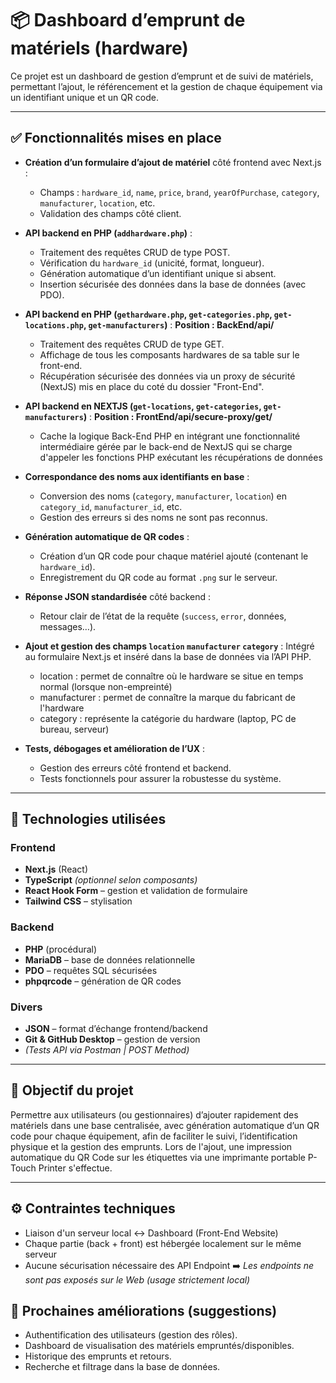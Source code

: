 # 📦 Dashboard d’emprunt de matériels (hardware)

Ce projet est un dashboard de gestion d’emprunt et de suivi de matériels, permettant l’ajout, le référencement et la gestion de chaque équipement via un identifiant unique et un QR code.

---

## ✅ Fonctionnalités mises en place

- **Création d’un formulaire d’ajout de matériel** côté frontend avec Next.js :
  - Champs : `hardware_id`, `name`, `price`, `brand`, `yearOfPurchase`, `category`, `manufacturer`, `location`, etc.
  - Validation des champs côté client.

- **API backend en PHP (`addhardware.php`)** :
  - Traitement des requêtes CRUD de type POST.
  - Vérification du `hardware_id` (unicité, format, longueur).
  - Génération automatique d’un identifiant unique si absent.
  - Insertion sécurisée des données dans la base de données (avec PDO).

- **API backend en PHP (`gethardware.php`, `get-categories.php`, `get-locations.php`, `get-manufacturers`)** :
  **Position : BackEnd/api/**
  - Traitement des requêtes CRUD de type GET.
  - Affichage de tous les composants hardwares de sa table sur le front-end.
  - Récupération sécurisée des données via un proxy de sécurité (NextJS) mis en place du coté du dossier "Front-End".

- **API backend en NEXTJS (`get-locations`, `get-categories`, `get-manufacturers`)** :
  **Position : FrontEnd/api/secure-proxy/get/**
  - Cache la logique Back-End PHP en intégrant une fonctionnalité intermédiaire gérée par le back-end de NextJS qui se charge d'appeler les fonctions PHP exécutant les récupérations de données

- **Correspondance des noms aux identifiants en base** :
  - Conversion des noms (`category`, `manufacturer`, `location`) en `category_id`, `manufacturer_id`, etc.
  - Gestion des erreurs si des noms ne sont pas reconnus.

- **Génération automatique de QR codes** :
  - Création d’un QR code pour chaque matériel ajouté (contenant le `hardware_id`).
  - Enregistrement du QR code au format `.png` sur le serveur.

- **Réponse JSON standardisée** côté backend :
  - Retour clair de l’état de la requête (`success`, `error`, données, messages…).

- **Ajout et gestion des champs `location` `manufacturer` `category`** :
    Intégré au formulaire Next.js et inséré dans la base de données via l’API PHP.
  - location : permet de connaître où le hardware se situe en temps normal (lorsque non-empreinté)
  - manufacturer : permet de connaître la marque du fabricant de l'hardware
  - category : représente la catégorie du hardware (laptop, PC de bureau, serveur)

- **Tests, débogages et amélioration de l’UX** :
  - Gestion des erreurs côté frontend et backend.
  - Tests fonctionnels pour assurer la robustesse du système.

---

## 🧰 Technologies utilisées

### Frontend
- **Next.js** (React)
- **TypeScript** *(optionnel selon composants)*
- **React Hook Form** – gestion et validation de formulaire
- **Tailwind CSS** – stylisation

### Backend
- **PHP** (procédural)
- **MariaDB** – base de données relationnelle
- **PDO** – requêtes SQL sécurisées
- **phpqrcode** – génération de QR codes

### Divers
- **JSON** – format d’échange frontend/backend
- **Git & GitHub Desktop** – gestion de version
- *(Tests API via Postman | POST Method)*

---

## 📌 Objectif du projet

Permettre aux utilisateurs (ou gestionnaires) d’ajouter rapidement des matériels dans une base centralisée, avec génération automatique d’un QR code pour chaque équipement, afin de faciliter le suivi, l’identification physique et la gestion des emprunts. Lors de l'ajout, une impression automatique du QR Code sur les étiquettes via une imprimante portable P-Touch Printer s'effectue. 

---

## ⚙️ Contraintes techniques

- Liaison d'un serveur local ↔️ Dashboard (Front-End Website)
- Chaque partie (back + front) est hébergée localement sur le même serveur
- Aucune sécurisation nécessaire des API Endpoint
  ➡️ *Les endpoints ne sont pas exposés sur le Web (usage strictement local)*

## 🚧 Prochaines améliorations (suggestions)

- Authentification des utilisateurs (gestion des rôles).
- Dashboard de visualisation des matériels empruntés/disponibles.
- Historique des emprunts et retours.
- Recherche et filtrage dans la base de données.
